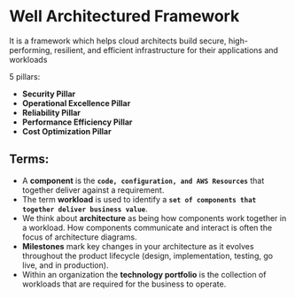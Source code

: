 # Well Architectured Framework

It is a framework which helps cloud architects build secure, high-performing, resilient, and efficient infrastructure for their applications and workloads

5 pillars:

* **Security Pillar**
* **Operational Excellence Pillar**
* **Reliability Pillar**
* **Performance Efficiency Pillar**
* **Cost Optimization Pillar**

## Terms:

* A **component** is the **`code, configuration, and AWS Resources`** that together deliver against a requirement. 
* The term **workload** is used to identify a **`set of components that together deliver business value`**. 
* We think about **architecture** as being how components work together in a workload. How components communicate and interact is often the focus of architecture diagrams.
* **Milestones** mark key changes in your architecture as it evolves throughout the product lifecycle \(design, implementation, testing, go live, and in production\).
* Within an organization the **technology portfolio** is the collection of workloads that are required for the business to operate.

